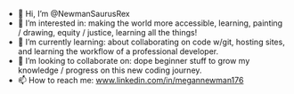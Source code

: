 - 👋 Hi, I’m @NewmanSaurusRex
- 👀 I’m interested in: making the world more accessible, learning, painting / drawing, equity / justice, learning all the things!
- 🌱 I’m currently learning: about collaborating on code w/git, hosting sites, and learning the workflow of a professional developer.
- 💞️ I’m looking to collaborate on: dope beginner stuff to grow my knowledge / progress on this new coding journey.
- 📫 How to reach me: www.linkedin.com/in/megannewman176

<!---
NewmanSaurusRex/NewmanSaurusRex is a ✨ special ✨ repository because its `README.md` (this file) appears on your GitHub profile.
You can click the Preview link to take a look at your changes.
--->
